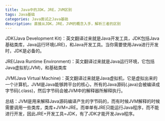 ```yaml
---
title: Java中的JDK，JRE，JVM区别
tags: Java基础
categories: Java面试之Java基础
description: 直接从JDK，JRE，JVM的概念入手，解析三者的区别
---
```


JDK(Java Development Kit)：英文翻译过来就是Java开发工具，JDK包括Java基础类库，Java运行环境(JRE)，和Java开发工具。当你需要使用Java进行开发时，JDK是必备的。

JRE(Java Runtime Environment)：英文翻译过来就是Java运行环境，它包括Java虚拟机(JVM)，和基础类库

JVM(Java Virtual Machine)：英文翻译过来就是Java虚拟机，它是虚拟出来的一个计算机，JVM是Java能够跨平台的核心，所有的Java源码(.java)会被编译成字节码(.class)，然后字节码会被JVM中的解释器所解释执行。

总结：JVM是用来解释Java源码编译产生的字节码的，而有时候JVM解释的时候需要调用一些类库，类库+JVM=JRE。而单单有JRE只能运行Java程序，而不能进行开发，因此JRE+开发工具=JDK，有了JDK才能开发Java程序。

